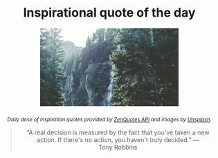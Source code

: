 
<div align="center">

# Inspirational quote of the day

<img src="./data/photo.jpeg" alt="Beautiful nature photo" width="320" height="180">

<sub><i>Daily dose of inspiration quotes provided by [ZenQuotes API](https://zenquotes.io/) and images by [Unsplash](https://unsplash.com/).</i></sub>


<blockquote>&ldquo;A real decision is measured by the fact that you've taken a new action. If there's no action, you haven't truly decided.&rdquo; &mdash; <footer>Tony Robbins</footer></blockquote>

</div>
